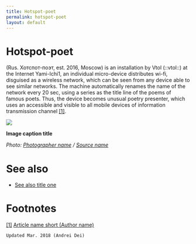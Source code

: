 ```yaml
---
title: Hotspot-poet
permalink: hotspot-poet
layout: default
---
```


# Hotspot-poet

(Rus. Хотспот-поэт, est. 2016, Moscow) is an installation by Vtol (::vtol::) at the Internet Yami-Ichi1, an individual micro-device distributes wi-fi, disguised as a wireless network, which can be seen from any device able to see similar networks. The machine automatically renames the name of the network every 20 sec, using a series as the title line of the poems of famous poets. Thus, the device becomes unusual poetry presenter, which uses an accessible and visible to all mobile devices of information transmission channel <span id="a1">[\[1\]](#f1)</span>.

![](/encyclopedia/images/image-name.jpg)

**Image caption title**

*Photo: [Photographer name](/photographer-name-page) / [Source name](/source-name-page)*

# See also

+ [See also title one](page-template)

# Footnotes

[[1]](#a1) <span id="f1"></span> [Article name short (Author name)](http://example.net/article)

`Updated Mar. 2018 (Andrei Dei)`
